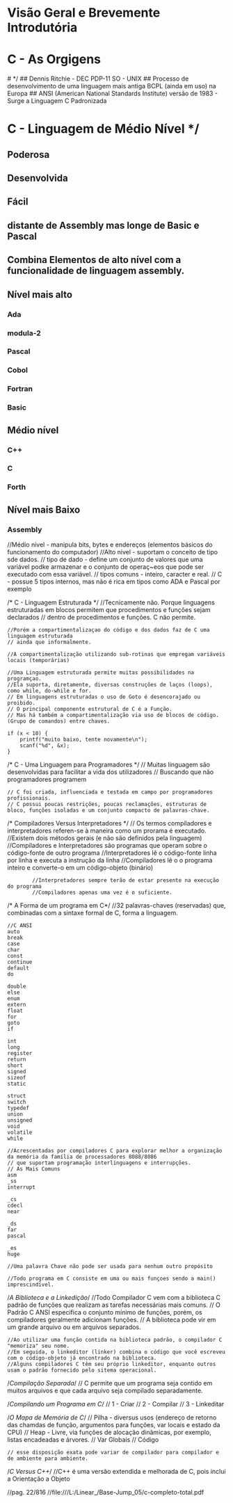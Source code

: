 # Visão Geral e Brevemente Introdutória
<h1>C - As Orgigens</h1>
#  */
##      Dennis Ritchie - DEC PDP-11 SO - UNIX
##      Processo de desenvolvimento de uma linguagem mais antiga BCPL (ainda em uso) na Europa
##      ANSI (American National Standards Institute) versão de 1983 - Surge a Linguagem C Padronizada

#  C - Linguagem de Médio Nível */
##      Poderosa
##      Desenvolvida
##      Fácil
##      distante de Assembly mas longe de Basic e Pascal
##      Combina Elementos de alto nível com a funcionalidade de linguagem assembly.

##   Nível mais alto
###  Ada
###  modula-2
###  Pascal
###  Cobol
###  Fortran
###  Basic

## Médio nível
###  C++
###  C
###  Forth

## Nível mais Baixo
###  Assembly

//Médio nivel - manipula bits, bytes e endereços (elementos básicos do funcionamento do computador)
//Alto nivel - suportam o conceito de tipo sde dados.
//      tipo de dado - define um conjunto de valores que uma variável podke armazenar e o conjunto de operaç~eos que pode ser executado com essa variável.
//          tipos comuns - inteiro, caracter e real.
//          C - possue 5 tipos internos, mas não é rica em tipos como ADA e Pascal por exemplo

/*  C - Linguagem Estruturada */
    //Tecnicamente não. Porque linguagens estruturadas em blocos permitem que procedimentos e funções sejam declarados 
    // dentro de procedimentos e funções. C não permite.

    //Porém a compartimentalizaçao do código e dos dados faz de C uma linguagem estruturada
    // ainda que informalmente.

    //A compartimentalização utilizando sub-rotinas que empregam variáveis locais (temporárias)

    //Uma Linguagem estruturada permite muitas possibilidades na programçao.
    //Ela suporta, diretamente, diversas construções de laços (loops), como while, do-while e for.
    // Em linguagens estruturadas o uso de Goto é desencorajado ou proibido.
    // O principal componente estrutural de C é a Função.
    // Mas há também a compartimentalização via uso de blocos de código. (Grupo de comandos) entre chaves.

    if (x < 10) {
        printf("muito baixo, tente novamente\n");
        scanf("%d", &x);
    }


/* C - Uma Linguagem para Programadores */
    // Muitas linguagem são desenvolvidas para facilitar a vida dos utilizadores
    // Buscando que não programadores programem

    // C foi criada, influenciada e testada em campo por programadores profissionais.
    // C possui poucas restrições, poucas reclamações, estruturas de bloco, funções isoladas e um conjunto compacto de palavras-chave.

/* Compiladores Versus Interpretadores */
    // Os termos compiladores e interpretadores referen-se à maneira como um prorama é executado.
        //Existem dois métodos gerais (e não são definidos pela linguagem)
        //Compiladores e Interpretadores são programas que operam sobre o código-fonte de outro programa
            //Interpretadores lê o código-fonte linha por linha e executa a instrução da linha
            //Compiladores lê o o programa inteiro e converte-o em um código-objeto (binário)

            //Interpretadores sempre terão de estar presente na execução do programa
            //Compiladores apenas uma vez é o suficiente.


/* A Forma de um programa em C*/
    //32 palavras-chaves (reservadas) que, combinadas com a sintaxe formal de C, forma a linguagem.
    
    //C ANSI
    auto
    break
    case
    char
    const
    continue
    default
    do

    double
    else
    enum
    extern
    float
    for
    goto
    if

    int
    long
    register
    return
    short
    signed
    sizeof
    static

    struct
    switch
    typedef
    union
    unsigned
    void
    volatile
    while

    //Acrescentadas por compiladores C para explorar melhor a organização da memória da família de processadores 8088/8086
    // que suportam programação interlinguagens e interrupções.
    // As Mais Comuns
    asm
    _ss
    interrupt

    _cs
    cdecl
    near

    _ds
    far
    pascal

    _es
    huge

    //Uma palavra Chave não pode ser usada para nenhum outro propósito

    //Todo programa em C consiste em uma ou mais funçoes sendo a main() imprescindível.

/*A Biblioteca e a Linkedição*/
    //Todo Compilador C vem com a biblioteca C padrão de funções que realizam as tarefas necessárias mais comuns.
    // O Padrão C ANSI especifica o conjunto mínimo de funções, porém, os compiladores geralmente adicionam funções.
    // A biblioteca pode vir em um grande arquivo ou em arquivos separados.

    //Ao utilizar uma função contida na biblioteca padrão, o compilador C "memoriza" seu nome.
    //Em seguida, o linkeditor (linker) combina o código que você escreveu com o código-objeto já encontrado na biblioteca.
    //Alguns compiladores C têm seu próprio linkeditor, enquanto outros usam o padrão fornecido pelo sitema operacional.

/*Compilação Separada*/
    // C permite que um programa seja contido em muitos arquivos e que cada arquivo seja compilado separadamente.

/*Compilando um Programa em C*/
    // 1 - Criar
    // 2 - Compilar
    // 3 - Linkeditar

/*O Mapa de Memória de C*/
    // Pilha - diversus usos (endereço de retorno das chamdas de função, argumentos para funções, var locais e estado da CPU)
    // Heap - Livre, via funções de alocação dinâmicas, por exemplo, listas encadeadas e árvores.
    // Var Globais
    // Código

    // esse disposição exata pode variar de compilador para compilador e de ambiente para ambiente.

/*C Versus C++*/
    //C++ é uma versão extendida e melhorada de C, pois inclui a Orientação a Objeto


//pag. 22/816
//file:///L:/Linear_/Base-Jump_05/c-completo-total.pdf